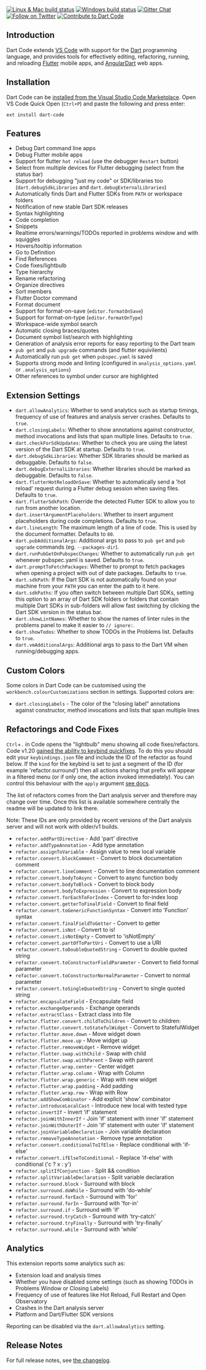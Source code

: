 [![Linux & Mac build status](https://img.shields.io/travis/Dart-Code/Dart-Code/master.svg?label=mac+%26+linux)](https://travis-ci.org/Dart-Code/Dart-Code) [![Windows build status](https://img.shields.io/appveyor/ci/DanTup/Dart-Code/master.svg?label=windows&logoWidth=-1)](https://ci.appveyor.com/project/DanTup/dart-code) [![Gitter Chat](https://img.shields.io/badge/chat-online-blue.svg)](https://gitter.im/dart-code/Dart-Code) [![Follow on Twitter](https://img.shields.io/badge/twitter-dartcode-blue.svg)](https://twitter.com/DartCode) [![Contribute to Dart Code](https://img.shields.io/badge/help-contribute-551A8B.svg)](https://github.com/Dart-Code/Dart-Code/blob/master/CONTRIBUTING.md)

## Introduction

Dart Code extends [VS Code](https://code.visualstudio.com/) with support for the
[Dart](https://www.dartlang.org/) programming language, and provides tools for
effectively editing, refactoring, running, and reloading [Flutter](https://flutter.io/)
mobile apps, and [AngularDart](https://angulardart.org) web apps.

## Installation

Dart Code can be [installed from the Visual Studio Code Marketplace](https://marketplace.visualstudio.com/items?itemName=Dart-Code.dart-code). Open VS Code Quick Open (`Ctrl+P`) and paste the following and press enter:

    ext install dart-code


## Features

- Debug Dart command line apps
- Debug Flutter mobile apps
- Support for flutter `hot reload` (use the debugger `Restart` button)
- Select from multiple devices for Flutter debugging (select from the status bar)
- Support for debugging "just my code" or SDK/libraries too (`dart.debugSdkLibraries` and `dart.debugExternalLibraries`)
- Automatically finds Dart and Flutter SDKs from `PATH` or workspace folders
- Notification of new stable Dart SDK releases
- Syntax highlighting
- Code completion
- Snippets
- Realtime errors/warnings/TODOs reported in problems window and with squiggles
- Hovers/tooltip information
- Go to Definition
- Find References
- Code fixes/lightbulb
- Type hierarchy
- Rename refactoring
- Organize directives
- Sort members
- Flutter Doctor command
- Format document
- Support for format-on-save (`editor.formatOnSave`)
- Support for format-on-type (`editor.formatOnType`)
- Workspace-wide symbol search
- Automatic closing braces/quotes
- Document symbol list/search with highlighting
- Generation of analysis error reports for easy reporting to the Dart team 
- `pub get` and `pub upgrade` commands (and flutter equivilents)
- Automatically run `pub get` when `pubspec.yaml` is saved
- Supports strong mode and linting (configured in `analysis_options.yaml` or `.analysis_options`)
- Other references to symbol under cursor are highlighted


## Extension Settings

- `dart.allowAnalytics`: Whether to send analytics such as startup timings, frequency of use of features and analysis server crashes. Defaults to `true`.
- `dart.closingLabels`: Whether to show annotations against constructor, method invocations and lists that span multiple lines. Defaults to `true`. 
- `dart.checkForSdkUpdates`: Whether to check you are using the latest version of the Dart SDK at startup. Defaults to `true`.
- `dart.debugSdkLibraries`: Whether SDK libraries should be marked as debuggable. Defaults to `false`.
- `dart.debugExternalLibraries`: Whether libraries should be marked as debuggable. Defaults to `false`.
- `dart.flutterHotReloadOnSave`: Whether to automatically send a 'hot reload' request during a Flutter debug session when saving files. Defaults to `true`.
- `dart.flutterSdkPath`: Override the detected Flutter SDK to allow you to run from another location.
- `dart.insertArgumentPlaceholders`: Whether to insert argument placeholders during code completions. Defaults to `true`.
- `dart.lineLength`: The maximum length of a line of code. This is used by the document formatter. Defaults to `80`.
- `dart.pubAdditionalArgs`: Additional args to pass to `pub get` and `pub upgrade` commands (eg. `--packages-dir`).
- `dart.runPubGetOnPubspecChanges`: Whether to automatically run `pub get` whenever pubspec.yaml is saved. Defaults to `true`.
- `dart.promptToFetchPackages`: Whether to prompt to fetch packages when opening a project with out of date packages. Defaults to `true`.
- `dart.sdkPath`: If the Dart SDK is not automatically found on your machine from your `PATH` you can enter the path to it here.
- `dart.sdkPaths`: If you often switch between multiple Dart SDKs, setting this option to an array of Dart SDK folders or folders that contain multiple Dart SDKs in sub-folders will allow fast switching by clicking the Dart SDK version in the status bar.
- `dart.showLintNames`: Whether to show the names of linter rules in the problems panel to make it easier to `// ignore:`.
- `dart.showTodos`: Whether to show TODOs in the Problems list. Defaults to `true`.
- `dart.vmAdditionalArgs`: Additional args to pass to the Dart VM when running/debugging apps.


## Custom Colors

Some colors in Dart Code can be customised using the `workbench.colourCustomizations` section in settings. Supported colors are:

- `dart.closingLabels` - The color of the "closing label" annotations against constructor, method invocations and lists that span multiple lines


## Refactorings and Code Fixes

`Ctrl`+`.` in Code opens the "lightbulb" menu showing all code fixes/refactors. Code v1.20 [gained the ability to keybind quickfixes](https://code.visualstudio.com/updates/v1_20#_keybindings-for-quick-fixes-and-code-actions). To do this you should edit your `keybindings.json` file and include the ID of the refactor as found below. If the `kind` for the keybind is set to just a segment of the ID (for example 'refactor.surround') then all actions sharing that prefix will appear in a filtered menu (or if only one, the action invoked immediately). You can control this behaviour with the `apply` argument [see docs](https://code.visualstudio.com/updates/v1_20#_keybindings-for-quick-fixes-and-code-actions).

The list of refactors comes from the Dart analysis server and therefore may change over time. Once this list is available somewhere centrally the readme will be updated to link there.

Note: These IDs are only provided by recent versions of the Dart analysis server and will not work with older/v1 builds.

- `refactor.addPartDirective` - Add 'part' directive  
- `refactor.addTypeAnnotation` - Add type annotation  
- `refactor.assignToVariable` - Assign value to new local variable  
- `refactor.convert.blockComment` - Convert to block documentation comment  
- `refactor.convert.lineComment` - Convert to line documentation comment  
- `refactor.convert.bodyToAsync` - Convert to async function body    
- `refactor.convert.bodyToBlock` - Convert to block body  
- `refactor.convert.bodyToExpression` - Convert to expression body  
- `refactor.convert.forEachToForIndex` - Convert to for-index loop  
- `refactor.convert.getterToFinalField` - Convert to final field  
- `refactor.convert.toGenericFunctionSyntax` - Convert into 'Function' syntax  
- `refactor.convert.finalFieldToGetter` - Convert to getter  
- `refactor.convert.isNot` - Convert to is!  
- `refactor.convert.isNotEmpty` - Convert to 'isNotEmpty'  
- `refactor.convert.partOfToPartUri` - Convert to use a URI  
- `refactor.convert.toDoubleQuotedString` - Convert to double quoted string  
- `refactor.convert.toConstructorFieldParameter` - Convert to field formal parameter  
- `refactor.convert.toConstructorNormalParameter` - Convert to normal parameter  
- `refactor.convert.toSingleQuotedString` - Convert to single quoted string  
- `refactor.encapsulateField` - Encapsulate field  
- `refactor.exchangeOperands` - Exchange operands  
- `refactor.extractClass` - Extract class into file
- `refactor.flutter.convert.childToChildren` - Convert to children:  
- `refactor.flutter.convert.toStatefulWidget` - Convert to StatefulWidget  
- `refactor.flutter.move.down` - Move widget down  
- `refactor.flutter.move.up` - Move widget up  
- `refactor.flutter.removeWidget` - Remove widget  
- `refactor.flutter.swap.withChild` - Swap with child  
- `refactor.flutter.swap.withParent` - Swap with parent  
- `refactor.flutter.wrap.center` - Center widget  
- `refactor.flutter.wrap.column` - Wrap with Column  
- `refactor.flutter.wrap.generic` - Wrap with new widget  
- `refactor.flutter.wrap.padding` - Add padding  
- `refactor.flutter.wrap.row` - Wrap with Row  
- `refactor.addShowCombinator` - Add explicit 'show' combinator  
- `refactor.introduceLocalCast` - Introduce new local with tested type  
- `refactor.invertIf` - Invert 'if' statement  
- `refactor.joinWithInnerIf` - Join 'if' statement with inner 'if' statement  
- `refactor.joinWithOuterIf` - Join 'if' statement with outer 'if' statement  
- `refactor.joinVariableDeclaration` - Join variable declaration  
- `refactor.removeTypeAnnotation` - Remove type annotation  
- `refactor.convert.conditionalToIfElse` - Replace conditional with 'if-else'  
- `refactor.convert.ifElseToConditional` - Replace 'if-else' with conditional ('c ? x : y')  
- `refactor.splitIfConjunction` - Split && condition  
- `refactor.splitVariableDeclaration` - Split variable declaration  
- `refactor.surround.block` - Surround with block  
- `refactor.surround.doWhile` - Surround with 'do-while'  
- `refactor.surround.forEach` - Surround with 'for'  
- `refactor.surround.forIn` - Surround with 'for-in'  
- `refactor.surround.if` - Surround with 'if'  
- `refactor.surround.tryCatch` - Surround with 'try-catch'  
- `refactor.surround.tryFinally` - Surround with 'try-finally'  
- `refactor.surround.while` - Surround with 'while'


## Analytics

This extension reports some analytics such as:

- Extension load and analysis times
- Whether you have disabled some settings (such as showing TODOs in Problems Window or Closing Labels)
- Frequency of use of features like Hot Reload, Full Restart and Open Observatory
- Crashes in the Dart analysis server
- Platform and Dart/Flutter SDK versions

Reporting can be disabled via the `dart.allowAnalytics` setting.


## Release Notes

For full release notes, see [the changelog](https://github.com/Dart-Code/Dart-Code/blob/master/CHANGELOG.md).
